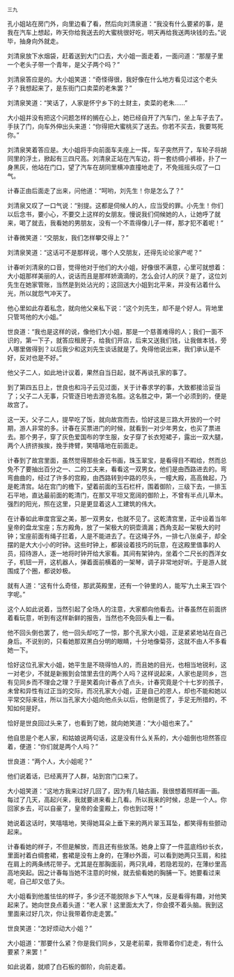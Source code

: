     三九 

   孔小姐站在房门外，向里边看了看，然后向刘清泉道：“我没有什么要紧的事，是我在汽车上想起，昨天你给我送去的大蜜桃很好吃，明天再给我送两块钱的去。”说毕，抽身向外就走。

   刘清泉放下水烟袋，赶着送到大门口去，大小姐一面走着，一面问道：“那屋子里一个老头子带一个青年，是父子两个吗？”

   刘清泉答应是的。大小姐笑道：“奇怪得很，我好像在什么地方看见过这个老头子？我想起来了，是东街门口卖菜的老朱罢？”

   刘清泉笑道：“笑话了，人家是怀宁乡下的土财主，卖菜的老朱……”

   大小姐并没有把这个问题怎样的搁在心上，她已经自开了汽车门，坐上车子去了。手扶了门，向车外伸出头来道：“你得把大蜜桃买了送去。你若不买去，我要骂死你。”

   刘清泉笑着答应是。大小姐将手向前面车夫座上一挥，车子突然开了，车轮子将胡同里的浮土，掀起有三四尺高。刘清泉正站在汽车边，将一套纺绸小裤褂，扑了一身黑灰，他站在门口，望了汽车在胡同里横冲直撞地走了，不免摇摇头叹了一口气。

   计春正由后面走了出来，问他道：“呵哟，刘先生！你是怎么了？”

   刘清泉又叹了一口气说：“别提。这都是伺候人的人，应当受的罪。小先生！你们以后念书，要小心，不要交上这样的女朋友。慢说我们伺候她的人，让她呼了就来，喝了就去，我看她的男朋友，没有一个不乖得像儿子一样，那才犯不着呢！”

   计春微笑道：“交朋友，我们怎样攀交得上？”

   刘清泉笑道：“这话可不是那样说，哪个人交朋友，还得先论论家产呢？”

   计春听刘清泉的口音，觉得他对于他们的大小姐，好像很不满意，心里可就想着：大小姐那样美丽的人，说话而且是那样娇滴滴的，怎么会讨人的厌？是了，这位刘先生在她家管账，当然是到处沾光的；这回送大小姐到北平来，并没有沾着什么光，所以就怨气冲天了。

   他心里如此存着私念，就向他父亲私下说：“这个刘先生，却不是个好人。背地里只管骂他的大小姐。”

   世良道：“我也是这样的说，像他们大小姐，那是一个慈善难得的人；我们一面不识的，第一下子，就答应租房子，给我们开店，后来又送我们钱，让我做本钱，旁人哪里做得到？以后我少和这刘先生谈话就是了。免得他说出来，我们承认是不好，反对也是不好。”

   他父子二人，如此地计议着，果然自当日起，就不再谈孔家的事了。

   到了第四五日上，世良也和冯子云见过面，关于计春求学的事，大致都接洽妥当了；父子二人无事，只管逐日地去游览名胜。这名胜之中，第一个必须到的，便是故宫了。

   这一天，父子二人，提早吃了饭，就向故宫而去，恰好这是三路大开放的一个时期，游人非常的多。计春在买票进门的时候，就看到一对少年男女，也买了票进去。那个男子，穿了灰色爱国布的学生服，女子穿了长衣短裙子，露出一双大腿，两个人挤挤挨挨，挽手搀臂，笑嘻嘻地在前面走。

   计春到了故宫里面，虽然觉得那些金石书画，珠玉翠宝，是看得目不暇给，然而总免不了要抽出百分之一、二的工夫来，看看这一双男女。他们是由西路进去的。弯弯曲曲的，经过了许多的宫殿，由西路转到中路的尽头，一幢大殿，高高耸起，乃是乾清宫。站在宫门的檐下，望着前面的玉石栏杆，围着御阶，三级下去，一排玉石平地，直达最前面的乾清门，在那又平坦又宽阔的御阶上，不曾有半点儿草木。强烈的阳光，照在这里，只是更显着这人工建筑的伟大。

   在计春如此审度宫室之美，那一双男女，也就不见了。这乾清宫里，正中设着当年皇帝的盘龙宝座；东方殿角，放了一架极大的铜壶滴漏；西角支起一架极大的时钟；宝座前面有绳子拦着，人是不能进去了。在这绳子外，一排七八张桌子，却全摆的是大大小小的时钟。这些时钟上，都装设着技巧的玩意，在这殿里值事的人员，招待游人，逐一地将时钟开给大家看。其间有架钟内，坐着个二尺长的西洋女子，机钮一开，这机器人，弹着面前横着的一架琴，调子非常地好听。于是游人就围成了个圈，都说妙极。

   就有人道：“这有什么奇怪，那武英殿里，还有一个钟里的人，能写‘九土来王’四个字呢。”

   这个人如此说着，当然引起了全场人的注意，大家都向他看去。计春虽然在前面挤着看玩意，听到有这样新鲜的报告，当然也不免回头看上一看。

   他不回头倒也罢了，他一回头却吃了一惊，那个孔家大小姐，正是紧紧地站在自己身后。不说别的，只看她那双黑白分明的眼睛，十分地像菊芬，这就不由人不多看她一下。

   恰好这位孔家大小姐，她平生是不晓得怕人的，而且她的目光，也相当地锐利，这一对老少，不就是新搬到会馆里去住的两个人吗？这样说起来，人家也是同乡，岂有见同乡而不理会之理？于是笑着向计春点了点头，计春究竟是个十七岁的孩子，未曾和异性有过正当的交际，而况孔家大小姐，正是自己的恩人，却也不能和她以平常交际来往，所以当孔家大小姐向他点头以后，他倒是慌了，手足无所措的，不知如何是好。

   恰好是世良回过头来了，也看到了她，就向她笑道：“大小姐也来了。”

   他自思是个老人家，和姑娘说两句话，这是没有什么关系的，大小姐倒也坦然答应着，便道：“你们就是两个人吗？”

   世良道：“两个人，大小姐呢？”

   他们说着话，已经离开了人群，站到宫门口来了。

   大小姐笑道：“这地方我来过好几回了，因为有几轴古画，我很想着照样画一画。每过了几天，高起兴来，我就要进来看上几看。所以我来的时候，总是一个人。你回家乡去，可以自豪了，皇帝的金銮殿上，你也到过呀！”

   她说着这话时，笑嘻嘻地，笑得她耳朵上垂下来的两片翠玉耳坠，都笑得有些颤动起来。

   计春看她的样子，不但是解放，而且还有些放荡。她身上穿了一件蓝底绉纱长衣，里面衬着白绸套裙，套裙是没有上身的，在薄纱外面，可以看到她两只玉肩，和挂在肩上的两条绣花带子。尤其是在那胸面前，两只乳峰，若隐若现的，在薄纱里高高地突起。因之计春每当她不注意的时候，就去偷看她的胸脯一下。她要看过来呢，自己却又低了头。

   大小姐看到他羞怯怯的样子，多少还不能脱除乡下人气味，反是看得有趣，对他笑起来了。她向世良点着头道：“老人家！这里面太大了，你会摸不着头脑。我到这里面来过好几次，你让我带着你走走罢。”

   世良笑道：“怎好烦动大小姐？”

   大小姐道：“那要什么紧？你是我们同乡，又是老前辈，我带着你们走走，有什么要紧？来罢！”

   如此说着，就顺了白石板的御阶，向前走着。

